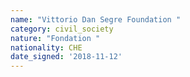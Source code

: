 ```yaml
---
name: "Vittorio Dan Segre Foundation "
category: civil_society
nature: "Fondation "
nationality: CHE
date_signed: '2018-11-12'
---
```

    